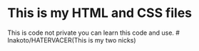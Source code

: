 # This is my HTML and CSS files 
This is code not private you can learn this code and use. #
Inakoto/HATERVACER(This is my two nicks)
